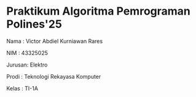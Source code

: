 # Praktikum Algoritma Pemrograman Polines'25
<p>Nama   : Victor Abdiel Kurniawan Rares</p>
<p>NIM    : 43325025<p>
<p>Jurusan: Elektro<p>
<p>Prodi  : Teknologi Rekayasa Komputer<p>
<p>Kelas  : TI-1A<p>
